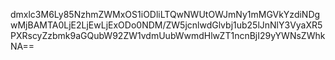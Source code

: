 dmxlc3M6Ly85NzhmZWMxOS1iODliLTQwNWUtOWJmNy1mMGVkYzdiNDgwMjBAMTA0LjE2LjEwLjExODo0NDM/ZW5jcnlwdGlvbj1ub25lJnNlY3VyaXR5PXRscyZzbmk9aGQubW92ZW1vdmUubWwmdHlwZT1ncnBjI29yYWNsZWhkNA==
